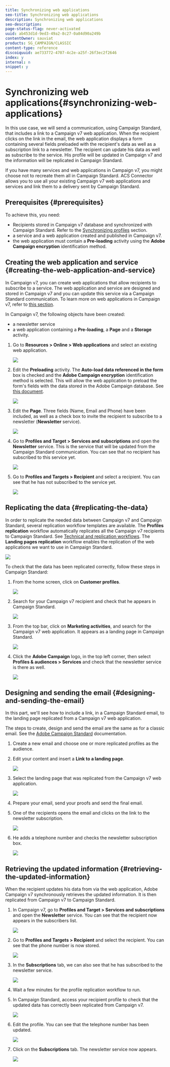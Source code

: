 ```yaml
---
title: Synchronizing web applications
seo-title: Synchronizing web applications
description: Synchronizing web applications
seo-description: 
page-status-flag: never-activated
uuid: ab453d1d-9ed3-49a2-8c27-0a84d90a249b
contentOwner: sauviat
products: SG_CAMPAIGN/CLASSIC
content-type: reference
discoiquuid: ae733772-4707-4c2e-a25f-26f3ec2f2646
index: y
internal: n
snippet: y
---
```


# Synchronizing web applications{#synchronizing-web-applications}

In this use case, we will send a communication, using Campaign Standard, that includes a link to a Campaign v7 web application. When the recipient clicks on the link in the email, the web application displays a form containing several fields preloaded with the recipient's data as well as a subscription link to a newsletter. The recipient can update his data as well as subscribe to the service. His profile will be updated in Campaign v7 and the information will be replicated in Campaign Standard.

If you have many services and web applications in Campaign v7, you might choose not to recreate them all in Campaign Standard. ACS Connector allows you to use all your existing Campaign v7 web applications and services and link them to a delivery sent by Campaign Standard.

## Prerequisites {#prerequisites}

To achieve this, you need:

* Recipients stored in Campaign v7 database and synchronized with Campaign Standard. Refer to the [Synchronizing profiles](../../integrations/using/synchronizing-profiles.md) section.
* a service and a web application created and published in Campaign v7.
* the web application must contain a **Pre-loading** activity using the **Adobe Campaign encryption** identification method.

## Creating the web application and service {#creating-the-web-application-and-service}

In Campaign v7, you can create web applications that allow recipients to subscribe to a service. The web application and service are designed and stored in Campaign v7 and you can update this service via a Campaign Standard communication. To learn more on web applications in Campaign v7, refer to [this section](../../web/using/adding-fields-to-a-web-form.md#subscription-checkboxes).

In Campaign v7, the following objects have been created:

* a newsletter service
* a web application containing a **Pre-loading**, a **Page** and a **Storage** activity.

1. Go to **Resources > Online > Web applications** and select an existing web application.

   ![](assets/acs_connect_lp_2.png)

1. Edit the **Preloading** activity. The **Auto-load data referenced in the form** box is checked and the **Adobe Campaign encryption** identification method is selected. This will allow the web application to preload the form's fields with the data stored in the Adobe Campaign database. See [this document](../../web/using/publishing-a-web-form.md#pre-loading-the-form-data).

   ![](assets/acs_connect_lp_4.png)

1. Edit the **Page**. Three fields (Name, Email and Phone) have been included, as well as a check box to invite the recipient to subscribe to a newsletter (**Newsletter** service). 

   ![](assets/acs_connect_lp_3.png)

1. Go to **Profiles and Target > Services and subscriptions** and open the **Newsletter** service. This is the service that will be updated from the Campaign Standard communication. You can see that no recipient has subscribed to this service yet.

   ![](assets/acs_connect_lp_5.png)

1. Go to **Profiles and Targets > Recipient** and select a recipient. You can see that he has not subscribed to the service yet.

   ![](assets/acs_connect_lp_6.png)

## Replicating the data {#replicating-the-data}

In order to replicate the needed data between Campaign v7 and Campaign Standard, several replication workflow templates are available. The **Profiles replication** workflow automatically replicates all the Campaign v7 recipients to Campaign Standard. See [Technical and replication workflows](../../integrations/using/synchronizing-web-applications.md#technical-and-replication-workflows). The **Landing pages replication** workflow enables the replication of the web applications we want to use in Campaign Standard.

![](assets/acs_connect_lp_1.png)

To check that the data has been replicated correctly, follow these steps in Campaign Standard:

1. From the home screen, click on **Customer profiles**.

   ![](assets/acs_connect_lp_7.png)

1. Search for your Campaign v7 recipient and check that he appears in Campaign Standard.

   ![](assets/acs_connect_lp_8.png)

1. From the top bar, click on **Marketing activities**, and search for the Campaign v7 web application. It appears as a landing page in Campaign Standard.

   ![](assets/acs_connect_lp_9.png)

1. Click the **Adobe Campaign** logo, in the top left corner, then select **Profiles & audiences > Services** and check that the newsletter service is there as well.

   ![](assets/acs_connect_lp_10.png)

## Designing and sending the email {#designing-and-sending-the-email}

In this part, we'll see how to include a link, in a Campaign Standard email, to the landing page replicated from a Campaign v7 web application.

The steps to create, design and send the email are the same as for a classic email. See the [Adobe Campaign Standard](https://helpx.adobe.com/support/campaign/standard.html) documentation.

1. Create a new email and choose one or more replicated profiles as the audience.
1. Edit your content and insert a **Link to a landing page**. 

   ![](assets/acs_connect_lp_12.png)

1. Select the landing page that was replicated from the Campaign v7 web application.

   ![](assets/acs_connect_lp_13.png)

1. Prepare your email, send your proofs and send the final email.
1. One of the recipients opens the email and clicks on the link to the newsletter subscription.

   ![](assets/acs_connect_lp_14.png)

1. He adds a telephone number and checks the newsletter subscription box.

   ![](assets/acs_connect_lp_15.png)

## Retrieving the updated information {#retrieving-the-updated-information}

When the recipient updates his data from via the web application, Adobe Campaign v7 synchronously retrieves the updated information. It is then replicated from Campaign v7 to Campaign Standard.

1. In Campaign v7, go to **Profiles and Target > Services and subscriptions** and open the **Newsletter** service. You can see that the recipient now appears in the subscribers list.

   ![](assets/acs_connect_lp_16.png)

1. Go to **Profiles and Targets > Recipient** and select the recipient. You can see that the phone number is now stored.

   ![](assets/acs_connect_lp_17.png)

1. In the **Subscriptions** tab, we can also see that he has subscribed to the newsletter service.

   ![](assets/acs_connect_lp_18.png)

1. Wait a few minutes for the profile replication workflow to run.
1. In Campaign Standard, access your recipient profile to check that the updated data has correctly been replicated from Campaign v7.

   ![](assets/acs_connect_lp_19.png)

1. Edit the profile. You can see that the telephone number has been updated.

   ![](assets/acs_connect_lp_20.png)

1. Click on the **Subscriptions** tab. The newsletter service now appears.

   ![](assets/acs_connect_lp_21.png)

